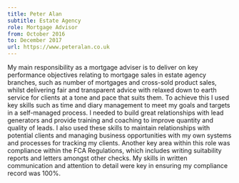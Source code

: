 ```yaml
---
title: Peter Alan 
subtitle: Estate Agency
role: Mortgage Advisor
from: October 2016
to: December 2017
url: https://www.peteralan.co.uk
---
```

My main responsibility as a mortgage adviser is to deliver on key performance objectives relating to mortgage sales in estate agency branches, such as number of mortgages and cross-sold product sales, whilst delivering fair and transparent advice with relaxed down to earth service for clients at a tone and pace that suits them. To achieve this I used key skills such as time and diary management to meet my goals and targets in a self-managed process. I needed to build great relationships with lead generators and provide training and coaching to improve quantity and quality of leads. I also used these skills to maintain relationships with potential clients and managing business opportunities with my own systems and processes for tracking my clients. Another key area within this role was compliance within the FCA Regulations, which includes writing suitability reports and letters amongst other checks. My skills in written communication and attention to detail were key in ensuring my compliance record was 100%. 
